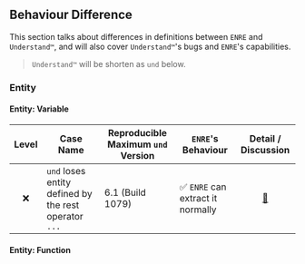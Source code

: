 ## Behaviour Difference

This section talks about differences in definitions between `ENRE` and `Understand™️`, and will also cover `Understand™️`'s bugs and `ENRE`'s capabilities.

> `Understand™️` will be shorten as `und` below.

### Entity

#### Entity: Variable

| Level | Case Name                                             | Reproducible Maximum `und` Version | `ENRE`'s Behaviour               |           Detail / Discussion           |
|:-----:|-------------------------------------------------------|------------------------------------|----------------------------------|:---------------------------------------:|
|   ❌   | `und` loses entity defined by the rest operator `...` | 6.1 (Build 1079)                   | ✅ `ENRE` can extract it normally | [🔗](entity/variable.md#und_loses_rest) |

#### Entity: Function

